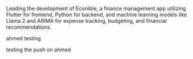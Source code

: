 Leading the development of Econible, a finance management app utilizing Flutter for frontend, Python for backend, and machine learning models like Llama 2 and ARIMA for expense tracking, budgeting, and financial recommendations.

ahmed testing 

testing the push on ahmed